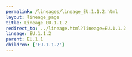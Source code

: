 ```yaml
---
permalink: /lineages/lineage_EU.1.1.2.html
layout: lineage_page
title: Lineage EU.1.1.2
redirect_to: ../lineage.html?lineage=EU.1.1.2
lineage: EU.1.1.2
parent: EU.1.1
children: ['EU.1.1.2']
---
```

